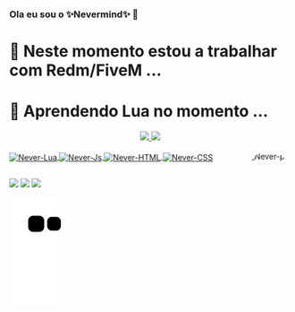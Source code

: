 ### Ola eu sou o ✨Nevermind✨ 👋

# 🔭 Neste momento estou a trabalhar com Redm/FiveM ...
# 🌱 Aprendendo Lua no momento ...

<div align="center">
  <a href="https://github.com/RalivTV">
  <img height="180em" src="https://github-readme-stats.vercel.app/api?username=RalivTV&show_icons=true&theme=merko&include_all_commits=true&count_private=true"/>
  <img height="180em" src="https://github-readme-stats.vercel.app/api/top-langs/?username=RalivTV&layout=compact&langs_count=7&theme=merko"/>
</div>
  <div style="display: inline_block"><br>
  <img align="center" alt="Never-Lua" height="30" width="70" src="https://img.shields.io/badge/Lua-2C2D72?style=for-the-badge&logo=lua&logoColor=white">
  <img align="center" alt="Never-Js" height="30" width="70" src="https://img.shields.io/badge/JavaScript-F7DF1E?style=for-the-badge&logo=javascript&logoColor=black">
  <img align="center" alt="Never-HTML" height="30" width="70" src="https://img.shields.io/badge/HTML5-E34F26?style=for-the-badge&logo=html5&logoColor=white">
  <img align="center" alt="Never-CSS" height="30" width="70" src="https://img.shields.io/badge/CSS3-1572B6?style=for-the-badge&logo=css3&logoColor=white">
  <img align="right" alt="Never-pic" height="150" style="border-radius:50px;" src="https://cdn.discordapp.com/attachments/574922050834268166/904554520388980796/desenvolvedor.png">
</div>
  
  ##
  
<div> 
<a href="https://www.youtube.com/channel/UCJDBEY2zPng9f1csLzrQXRg" target="_blank"><img src="https://img.shields.io/badge/YouTube-FF0000?style=for-the-badge&logo=youtube&logoColor=white" target="_blank"></a>
<a href="https://www.twitch.tv/nevermind_l" target="_blank"><img src="https://img.shields.io/badge/Twitch-9146FF?style=for-the-badge&logo=twitch&logoColor=white" target="_blank"></a>
<a href="https://discord.gg/VkhUUGHpNs" target="_blank"><img src="https://img.shields.io/badge/Discord-7289DA?style=for-the-badge&logo=discord&logoColor=white" target="_blank"></a> 
</div>

  ![Snake animation](https://github.com/RalivTV/RalivTV/blob/output/github-contribution-grid-snake.svg)
